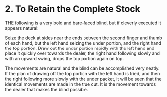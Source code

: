 # 2. To Retain the Complete Stock

THE following is a very bold and bare-faced blind, but if cleverly executed it appears natural:

Seize the deck at sides near the ends between the second finger and thumb of each hand, but the left hand seizing the under portion, and the right hand the top portion. Draw out the under portion rapidly with the left hand and place it quickly over towards the dealer, the right hand following slowly and with an upward swing, drops the top portion again on top.

The movements are natural and the blind can be accomplished very neatly. If the plan of drawing off the top portion with the left hand is tried, and then the right following more slowly with the under packet, it will be seen that the identical movements are made in the true cut. It is the movement towards the dealer that makes the blind possible.

